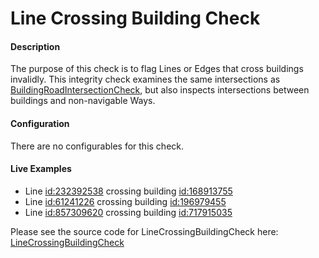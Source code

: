 # Line Crossing Building Check

#### Description

The purpose of this check is to flag Lines or Edges that cross buildings invalidly. This integrity check examines the same intersections as [BuildingRoadIntersectionCheck](buildingRoadIntersectionCheck.md), but also inspects intersections between buildings and non-navigable Ways.

#### Configuration

There are no configurables for this check.

#### Live Examples

- Line [id:232392538](https://www.openstreetmap.org/way/232392538) crossing building [id:168913755](https://www.openstreetmap.org/way/168913755)
- Line [id:61241226](https://www.openstreetmap.org/way/61241226) crossing building [id:196979455](https://www.openstreetmap.org/way/196979455)
- Line [id:857309620](https://www.openstreetmap.org/way/857309620) crossing building [id:717915035](https://www.openstreetmap.org/way/717915035)

Please see the source code for LineCrossingBuildingCheck here: [LineCrossingBuildingCheck](../../src/main/java/org/openstreetmap/atlas/checks/validation/intersections/LineCrossingBuildingCheck.java)